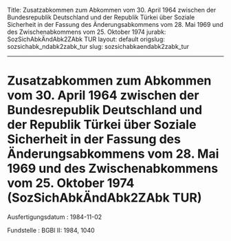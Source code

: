 Title: Zusatzabkommen zum Abkommen vom 30. April 1964 zwischen der Bundesrepublik
  Deutschland und der Republik Türkei über Soziale Sicherheit in der Fassung des Änderungsabkommens
  vom 28. Mai 1969 und des Zwischenabkommens vom 25. Oktober 1974
jurabk: SozSichAbkÄndAbk2ZAbk TUR
layout: default
origslug: sozsichabk_ndabk2zabk_tur
slug: sozsichabkaendabk2zabk_tur

---

# Zusatzabkommen zum Abkommen vom 30. April 1964 zwischen der Bundesrepublik Deutschland und der Republik Türkei über Soziale Sicherheit in der Fassung des Änderungsabkommens vom 28. Mai 1969 und des Zwischenabkommens vom 25. Oktober 1974 (SozSichAbkÄndAbk2ZAbk TUR)

Ausfertigungsdatum
:   1984-11-02

Fundstelle
:   BGBl II: 1984, 1040

